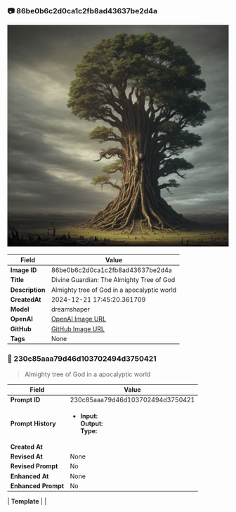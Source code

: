 

### 📷 86be0b6c2d0ca1c2fb8ad43637be2d4a 


![data.id](./86be0b6c2d0ca1c2fb8ad43637be2d4a.jpg)


| Field          | Value                                                                                                                     |
|----------------|---------------------------------------------------------------------------------------------------------------------------|
| **Image ID**             | 86be0b6c2d0ca1c2fb8ad43637be2d4a                                                                                                             |
| **Title**           | Divine Guardian: The Almighty Tree of God                                                                                                       |
| **Description**           | Almighty tree of God in a apocalyptic world                                                                                                       |
| **CreatedAt**        | 2024-12-21 17:45:20.361709                                                                                                        |
| **Model**        | dreamshaper                                                                                                        |
| **OpenAI**         | [OpenAI Image URL](http://192.168.1.85:8081/generated-images/b641281332612.png)                                                                                |
| **GitHub**         | [GitHub Image URL](https://raw.githubusercontent.com/Caneta-Silva/GODZ/refs/heads/main/images/86be0b6c2d0ca1c2fb8ad43637be2d4a/86be0b6c2d0ca1c2fb8ad43637be2d4a.jpg)                                                                                |
| **Tags**       | None                                                                                                                   |

### 📜 230c85aaa79d46d103702494d3750421

> Almighty tree of God in a apocalyptic world

| Field          | Value                                                                                                                                                                      |
|----------------|----------------------------------------------------------------------------------------------------------------------------------------------------------------------------|
| **Prompt ID**  | 230c85aaa79d46d103702494d3750421                                                                                                                                                            |
| **Prompt History** | <ul><li>**Input:**  <br> **Output:**  <br> **Type:** </li></ul> |
| **Created At** |                                                                                                                                                    |
| **Revised At** | None                                                                                                                                                   |
| **Revised Prompt** | No                                                                                                                                                                      |
| **Enhanced At** | None                                                                                                                                                  |
| **Enhanced Prompt** | No                                                                                                                                                                    |

| **Template**   |                                                                                                                                            |


